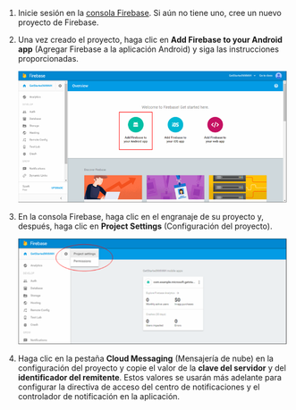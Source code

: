

1. Inicie sesión en la [consola Firebase](https://firebase.google.com/console/). Si aún no tiene uno, cree un nuevo proyecto de Firebase.
2. Una vez creado el proyecto, haga clic en **Add Firebase to your Android app** (Agregar Firebase a la aplicación Android) y siga las instrucciones proporcionadas.

	![](./media/notification-hubs-enable-firebase-cloud-messaging/notification-hubs-add-firebase-to-android-app.png)

3. En la consola Firebase, haga clic en el engranaje de su proyecto y, después, haga clic en **Project Settings** (Configuración del proyecto).

	![](./media/notification-hubs-enable-firebase-cloud-messaging/notification-hubs-firebase-console-project-settings.png)

4. Haga clic en la pestaña **Cloud Messaging** (Mensajería de nube) en la configuración del proyecto y copie el valor de la **clave del servidor** y del **identificador del remitente**. Estos valores se usarán más adelante para configurar la directiva de acceso del centro de notificaciones y el controlador de notificación en la aplicación.
  

<!---HONumber=AcomDC_0706_2016-->